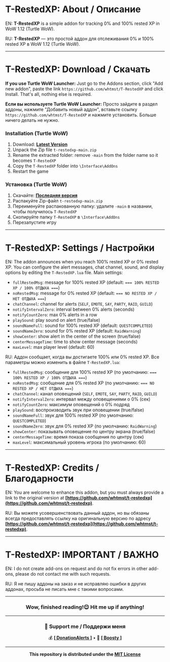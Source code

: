 # T-RestedXP: About / Описание

EN: **T-RestedXP** is a simple addon for tracking 0% and 100% rested XP in WoW 1.12 (Turtle WoW).

RU: **T-RestedXP** — это простой аддон для отслеживания 0% и 100% rested XP в WoW 1.12 (Turtle WoW).

---

# T-RestedXP: Download / Скачать

**If you use Turtle WoW Launcher:**
Just go to the Addons section, click "Add new addon", paste the link `https://github.com/whtmst/T-RestedXP` and click Install. That's all, nothing else is required.

**Если вы используете Turtle WoW Launcher:**
Просто зайдите в раздел аддоны, нажмите "Добавить новый аддон", вставьте ссылку `https://github.com/whtmst/T-RestedXP` и нажмите установить. Больше ничего делать не нужно.

### Installation (Turtle WoW)
1. Download: **[Latest Version](https://github.com/whtmst/t-restedxp/archive/master.zip)**
2. Unpack the Zip file `t-restedxp-main.zip`
3. Rename the extracted folder: remove `-main` from the folder name so it becomes `T-RestedXP`
4. Copy the `T-RestedXP` folder into `\Interface\AddOns`
5. Restart the game

### Установка (Turtle WoW)
1. Скачайте: **[Последняя версия](https://github.com/whtmst/t-restedxp/archive/master.zip)**
2. Распакуйте Zip-файл `t-restedxp-main.zip`
3. Переименуйте распакованную папку: удалите `-main` в названии, чтобы получилось `T-RestedXP`
4. Скопируйте папку `T-RestedXP` в `\Interface\AddOns`
5. Перезапустите игру

---

# T-RestedXP: Settings / Настройки

EN: The addon announces when you reach 100% rested XP or 0% rested XP. You can configure the alert messages, chat channel, sound, and display options by editing the `T-RestedXP.lua` file. Main settings:

- `fullRestedMsg`: message for 100% rested XP (default: `=== 100% RESTED XP / 100% ОТДЫХА ===`)
- `noRestedMsg`: message for 0% rested XP (default: `=== NO RESTED XP / НЕТ ОТДЫХА ===`)
- `chatChannel`: channel for alerts (`SELF`, `EMOTE`, `SAY`, `PARTY`, `RAID`, `GUILD`)
- `notifyIntervalZero`: interval between 0% alerts (seconds)
- `notifyCountZero`: max 0% alerts in a row
- `playSound`: play sound on alert (true/false)
- `soundNameFull`: sound for 100% rested XP (default: `QUESTCOMPLETED`)
- `soundNameZero`: sound for 0% rested XP (default: `RaidWarning`)
- `showCenter`: show alert in the center of the screen (true/false)
- `centerMessageTime`: time to show center message (seconds)
- `maxLevel`: max player level (default: 60)

RU: Аддон сообщает, когда вы достигаете 100% или 0% rested XP. Все параметры можно изменить в файле `T-RestedXP.lua`:

- `fullRestedMsg`: сообщение для 100% rested XP (по умолчанию: `=== 100% RESTED XP / 100% ОТДЫХА ===`)
- `noRestedMsg`: сообщение для 0% rested XP (по умолчанию: `=== NO RESTED XP / НЕТ ОТДЫХА ===`)
- `chatChannel`: канал оповещений (`SELF`, `EMOTE`, `SAY`, `PARTY`, `RAID`, `GUILD`)
- `notifyIntervalZero`: интервал между оповещениями о 0% (сек)
- `notifyCountZero`: максимум оповещений о 0% подряд
- `playSound`: воспроизводить звук при оповещении (true/false)
- `soundNameFull`: звук для 100% rested XP (по умолчанию: `QUESTCOMPLETED`)
- `soundNameZero`: звук для 0% rested XP (по умолчанию: `RaidWarning`)
- `showCenter`: показывать оповещение по центру экрана (true/false)
- `centerMessageTime`: время показа сообщения по центру (сек)
- `maxLevel`: максимальный уровень игрока (по умолчанию: 60)

---

# T-RestedXP: Credits / Благодарности

EN: You are welcome to enhance this addon, but you must always provide a link to the original version at **[https://github.com/whtmst/t-restedxp](https://github.com/whtmst/t-restedxp)**.

RU: Вы можете усовершенствовать данный аддон, но вы обязаны всегда предоставлять ссылку на оригинальную версию по адресу **[https://github.com/whtmst/t-restedxp](https://github.com/whtmst/t-restedxp)**.

---

# T-RestedXP: IMPORTANT / ВАЖНО

EN: I do not create add-ons on request and do not fix errors in other add-ons, please do not contact me with such requests.

RU: Я не пишу аддоны на заказ и не исправляю ошибки в других аддонах, просьба не писать мне с такими вопросами.

---

<h3 align="center">Wow, finished reading!😌 Hit me up if anything!</h3>

---

<div align="center">

### **💝 Support me / Поддержи меня**
💰 [**[ DonationAlerts ]**](https://www.donationalerts.com/r/whtmst) • 🚀 [**[ Boosty ]**](https://boosty.to/whtmst)

</div>

---

<div align="center">

**This repository is distributed under the [MIT License](LICENSE)**

</div>


